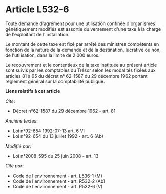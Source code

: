 # Article L532-6

Toute demande d'agrément pour une utilisation confinée d'organismes génétiquement modifiés est assortie du versement d'une
taxe à la charge de l'exploitant de l'installation. 

Le montant de cette taxe est fixé par arrêté des ministres compétents en fonction de la nature de la demande et de la
destination, lucrative ou non, de l'utilisation, dans la limite de 2 000 euros. 

Le recouvrement et le contentieux de la taxe instituée au présent article sont suivis par les comptables du Trésor selon les
modalités fixées aux articles 81 à 95 du décret n° 62-1587 du 29 décembre 1962 portant règlement général sur la comptabilité
publique.

**Liens relatifs à cet article**

_Cite_:

  - Décret n°62-1587 du 29 décembre 1962 - art. 81

_Anciens textes_:

  - Loi n°92-654 1992-07-13 art. 6 VI
  - Loi n°92-654 du 13 juillet 1992 - art. 6 (Ab)

_Modifié par_:

  - Loi n°2008-595 du 25 juin 2008 - art. 13

_Cité par_:

  - Code de l'environnement - art. L536-1 (M)
  - Code de l'environnement - art. R532-2 (Ab)
  - Code de l'environnement - art. R532-6 (V)
